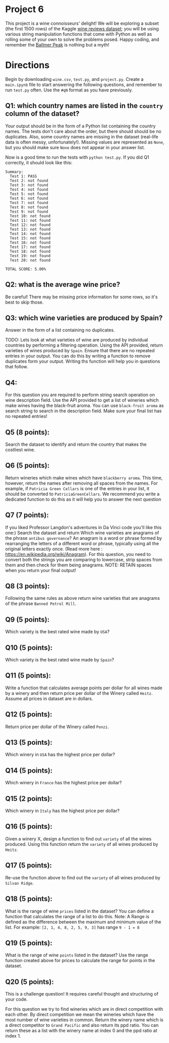 # Project 6

This project is a wine connoisseurs' delight! We will be exploring a
subset (the first 1500 rows) of the Kaggle
[wine reviews dataset](https://www.kaggle.com/zynicide/wine-reviews); you will be
using various string manipulation functions that come with Python as
well as rolling some of your own to solve the problems posed. Happy
coding, and remember the [Ballmer Peak](https://xkcd.com/323/) is nothing but a myth!

# Directions

Begin by downloading `wine.csv`, `test.py`, and `project.py`.  Create
a `main.ipynb` file to start answering the following questions, and
remember to run `test.py` often.  Use the `#qN` format as you have
previously.

## Q1: which country names are listed in the `country` column of the dataset?

Your output should be in the form of a Python list containing the
country names.  The tests don't care about the order, but there should
should be no duplicates.  Also, some country names are missing in the
dataset (real-life data is often messy, unfortunately!).  Missing
values are represented as `None`, but you should make sure `None` does
not appear in your answer list.

Now is a good time to run the tests with `python test.py`.  If you did Q1 correctly, it should look like this:

```
Summary:
  Test 1: PASS
  Test 2: not found
  Test 3: not found
  Test 4: not found
  Test 5: not found
  Test 6: not found
  Test 7: not found
  Test 8: not found
  Test 9: not found
  Test 10: not found
  Test 11: not found
  Test 12: not found
  Test 13: not found
  Test 14: not found
  Test 15: not found
  Test 16: not found
  Test 17: not found
  Test 18: not found
  Test 19: not found
  Test 20: not found

TOTAL SCORE: 5.00%
```

## Q2: what is the average wine price?

Be careful!  There may be missing price information for some rows, so
it's best to skip those.

## Q3: which wine varieties are produced by Spain?

Answer in the form of a list containing no duplicates.

TODO: Lets look at what varieties of wine are produced by individual countries by performing a filtering operation. 
Using the API provided, return varieties of wines produced by `Spain`. Ensure that there are no repeated entries in your
output. You can do this by writing a function to remove duplicates form your output. Writing ths function will help you in 
questions that follow.

## Q4:
For this question you are required to perform string search operation on wine description field. Use the API provided to
 get a list of wineries which make wines having the black-fruit aroma. You can use `black-fruit aroma` as search string 
 to search in the description field. Make sure your final list has no repeated entries!
 

## Q5 (8 points):

Search the dataset to identify and return the country that makes the costliest wine.

## Q6 (5 points):
Return wineries which make wines which have `blackberry aroma`. This time, however, return the names after removing all
spaces from the names. For example, if `Patricia Green Cellars` is one of the entries in your list, it should be converted to 
`PatriciaGreenCellars`. We recommend you write a dedicated function to do this as it will help you to answer the next question

## Q7 (7 points):
If you liked Professor Langdon's adventures in Da Vinci code you'll like this one:) Search the dataset and return 
Which wine varieties are anagrams of the phrase `antibus governance`? An anagram is a word or phrase formed by rearranging
the letters of a different word or phrase, typically using all the original letters exactly once. 
(Read more here : https://en.wikipedia.org/wiki/Anagram). For this question, you need to convert both the strings you are comparing
to lowercase, strip spaces from them and then check for them being anagrams. NOTE: RETAIN spaces when you return your final 
output!

## Q8 (3 points):
Following the same rules as above return wine varieties that are anagrams of the phrase `Banned Petrol Mill`.

## Q9 (5 points):
Which variety is the best rated wine made by `USA`?

## Q10 (5 points):
Which variety is the best rated wine made by `Spain`?

## Q11 (5 points):
Write a function that calculates average points per dollar for all wines made by a winery and then
return price per dollar of the Winery called `Heitz`. Assume all prices in dataset are in dollars.

## Q12 (5 points):
Return price per dollar of the Winery called `Ponzi`.

## Q13 (5 points):
Which winery in `USA` has the highest price per dollar?

## Q14 (5 points):
Which winery in `France` has the highest price per dollar?

## Q15 (2 points):
Which winery in `Italy` has the highest price per dollar?

## Q16 (5 points):
Given a winery X, design a function to find out `variety` of all the wines produced. Using this function return the 
`variety` of all wines produced by `Heitz`.

## Q17 (5 points):
Re-use the function above to find out the `variety` of all wines produced by `Silvan Ridge`.

## Q18 (5 points):
What is the range of wine `prices` listed in the dataset? You can define a function that calculates the range of a list to do this.
Note: A Range is defined as the difference between the maximum and minimum value of the list.
For example: `[2, 1, 4, 8, 2, 5, 9, 3]` has range `9 - 1 = 8`

## Q19 (5 points):
What is the range of wine `points` listed in the dataset?
Use the range function created above for prices to calculate the range for points in the dataset.

## Q20 (5 points):
This is a challenge question! It requires careful thought and structuring of your code.

For this question we try to find wineries which are in direct competition with each other. By direct competition we mean
the wineries which have the most number of wine varieties in common.
Return the winery name which is a direct competitor to `Grand Pacific` and also return its ppd ratio. You can return these
as a list with the winery name at index 0 and the ppd ratio at index 1.
